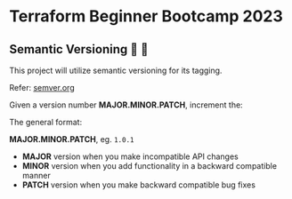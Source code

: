 # Terraform Beginner Bootcamp 2023

## Semantic Versioning :mage: :mage:

This project will utilize semantic versioning for its tagging.

Refer: [semver.org](https://semver.org/)

Given a version number **MAJOR.MINOR.PATCH**, increment the:

The general format:

**MAJOR.MINOR.PATCH**, eg. `1.0.1`

- **MAJOR** version when you make incompatible API changes
- **MINOR** version when you add functionality in a backward compatible manner
- **PATCH** version when you make backward compatible bug fixes




